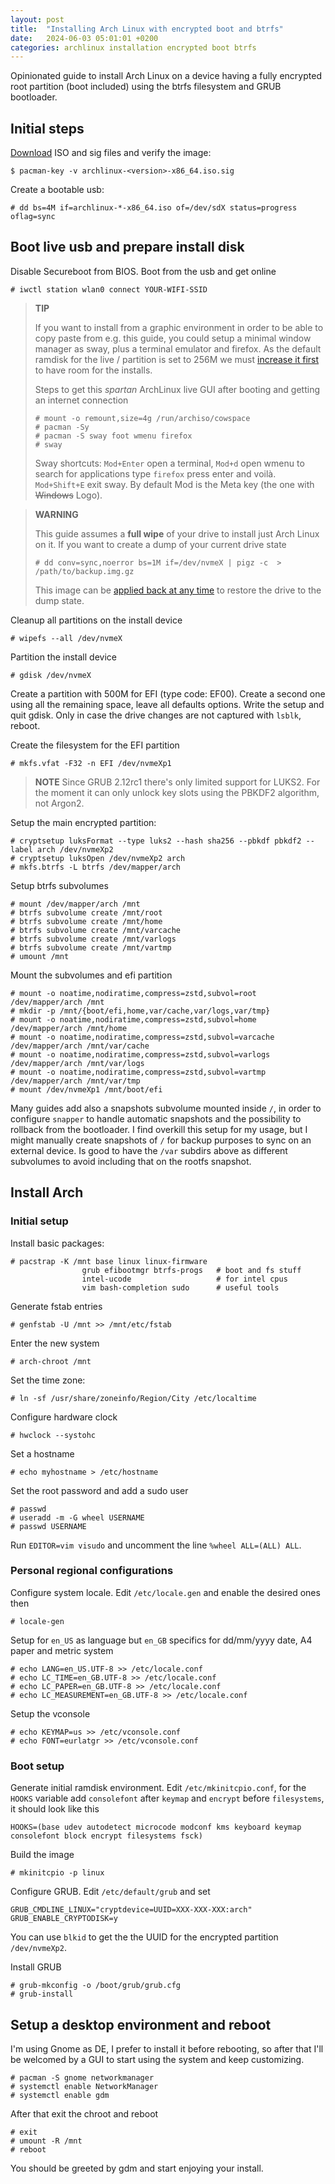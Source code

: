 ```yaml
---
layout: post
title:  "Installing Arch Linux with encrypted boot and btrfs"
date:   2024-06-03 05:01:01 +0200
categories: archlinux installation encrypted boot btrfs
---
```


Opinionated guide to install Arch Linux on a device having a fully encrypted
root partition (boot included) using the btrfs filesystem and GRUB bootloader.

## Initial steps

[Download](https://archlinux.org/download/) ISO and sig files and verify the image:

    $ pacman-key -v archlinux-<version>-x86_64.iso.sig

Create a bootable usb:

    # dd bs=4M if=archlinux-*-x86_64.iso of=/dev/sdX status=progress oflag=sync

## Boot live usb and prepare install disk

Disable Secureboot from BIOS. Boot from the usb and get online

    # iwctl station wlan0 connect YOUR-WIFI-SSID

> **TIP**
>
> If you want to install from a graphic environment in order to be able to copy
> paste from e.g. this guide, you could setup a minimal window manager as sway,
> plus a terminal emulator and firefox. As the default ramdisk for the live /
> partition is set to 256M we must [increase it
> first](https://wiki.archlinux.org/title/Archiso#Adjusting_the_size_of_the_root_file_system)
> to have room for the installs.
>
> Steps to get this *spartan* ArchLinux live GUI after booting and
> getting an internet connection
>
>     # mount -o remount,size=4g /run/archiso/cowspace
>     # pacman -Sy
>     # pacman -S sway foot wmenu firefox
>     # sway
>
> Sway shortcuts: `Mod+Enter` open a terminal, `Mod+d` open wmenu to search
> for applications type `firefox` press enter and voilà. `Mod+Shift+E` exit sway.
> By default Mod is the Meta key (the one with ~~Windows~~ Logo).

> **WARNING**
>
> This guide assumes a **full wipe** of your drive to install just Arch Linux
> on it.  If you want to create a dump of your current drive state
>
>     # dd conv=sync,noerror bs=1M if=/dev/nvmeX | pigz -c  > /path/to/backup.img.gz
>
> This image can be [applied back at any
> time](https://wiki.archlinux.org/index.php/Dd#Disk_cloning_and_restore) to
> restore the drive to the dump state.

Cleanup all partitions on the install device

    # wipefs --all /dev/nvmeX

Partition the install device

    # gdisk /dev/nvmeX

Create a partition with 500M for EFI (type code: EF00).
Create a second one using all the remaining space, leave all defaults options.
Write the setup and quit gdisk.
Only in case the drive changes are not captured with `lsblk`, reboot.

Create the filesystem for the EFI partition

    # mkfs.vfat -F32 -n EFI /dev/nvmeXp1

> **NOTE** Since GRUB 2.12rc1 there's only limited support for LUKS2. For the
> moment it can only unlock key slots using the PBKDF2 algorithm, not Argon2.

Setup the main encrypted partition:

    # cryptsetup luksFormat --type luks2 --hash sha256 --pbkdf pbkdf2 --label arch /dev/nvmeXp2
    # cryptsetup luksOpen /dev/nvmeXp2 arch
    # mkfs.btrfs -L btrfs /dev/mapper/arch

Setup btrfs subvolumes

    # mount /dev/mapper/arch /mnt
    # btrfs subvolume create /mnt/root
    # btrfs subvolume create /mnt/home
    # btrfs subvolume create /mnt/varcache
    # btrfs subvolume create /mnt/varlogs
    # btrfs subvolume create /mnt/vartmp
    # umount /mnt

Mount the subvolumes and efi partition

    # mount -o noatime,nodiratime,compress=zstd,subvol=root /dev/mapper/arch /mnt
    # mkdir -p /mnt/{boot/efi,home,var/cache,var/logs,var/tmp}
    # mount -o noatime,nodiratime,compress=zstd,subvol=home /dev/mapper/arch /mnt/home
    # mount -o noatime,nodiratime,compress=zstd,subvol=varcache /dev/mapper/arch /mnt/var/cache
    # mount -o noatime,nodiratime,compress=zstd,subvol=varlogs /dev/mapper/arch /mnt/var/logs
    # mount -o noatime,nodiratime,compress=zstd,subvol=vartmp /dev/mapper/arch /mnt/var/tmp
    # mount /dev/nvmeXp1 /mnt/boot/efi

Many guides add also a snapshots subvolume mounted inside `/`, in order to
configure `snapper` to handle automatic snapshots and the possibility to
rollback from the bootloader. I find overkill this setup for my usage, but I
might manually create snapshots of `/` for backup purposes to sync on an
external device. Is good to have the `/var` subdirs above as different
subvolumes to avoid including that on the rootfs snapshot.

## Install Arch

### Initial setup

Install basic packages:

    # pacstrap -K /mnt base linux linux-firmware
                    grub efibootmgr btrfs-progs   # boot and fs stuff
                    intel-ucode                   # for intel cpus
                    vim bash-completion sudo      # useful tools

Generate fstab entries

    # genfstab -U /mnt >> /mnt/etc/fstab

Enter the new system

    # arch-chroot /mnt

Set the time zone:

    # ln -sf /usr/share/zoneinfo/Region/City /etc/localtime

Configure hardware clock

    # hwclock --systohc

Set a hostname

    # echo myhostname > /etc/hostname


Set the root password and add a sudo user

    # passwd
    # useradd -m -G wheel USERNAME
    # passwd USERNAME

Run `EDITOR=vim visudo` and uncomment the line `%wheel ALL=(ALL) ALL`.

### Personal regional configurations

Configure system locale. Edit `/etc/locale.gen` and enable the desired ones
then

    # locale-gen

Setup for `en_US` as language but `en_GB` specifics for dd/mm/yyyy date, A4
paper and metric system

    # echo LANG=en_US.UTF-8 >> /etc/locale.conf
    # echo LC_TIME=en_GB.UTF-8 >> /etc/locale.conf
    # echo LC_PAPER=en_GB.UTF-8 >> /etc/locale.conf
    # echo LC_MEASUREMENT=en_GB.UTF-8 >> /etc/locale.conf

Setup the vconsole

    # echo KEYMAP=us >> /etc/vconsole.conf
    # echo FONT=eurlatgr >> /etc/vconsole.conf

### Boot setup

Generate initial ramdisk environment. Edit `/etc/mkinitcpio.conf`, for the
`HOOKS` variable add `consolefont` after `keymap` and `encrypt` before
`filesystems`, it should look like this

    HOOKS=(base udev autodetect microcode modconf kms keyboard keymap consolefont block encrypt filesystems fsck)

Build the image

    # mkinitcpio -p linux

Configure GRUB. Edit `/etc/default/grub` and set


    GRUB_CMDLINE_LINUX="cryptdevice=UUID=XXX-XXX-XXX:arch"
    GRUB_ENABLE_CRYPTODISK=y

You can use `blkid` to get the the UUID for the encrypted partition `/dev/nvmeXp2`.

Install GRUB

    # grub-mkconfig -o /boot/grub/grub.cfg
    # grub-install


## Setup a desktop environment and reboot

I'm using Gnome as DE, I prefer to install it before rebooting, so after that
I'll be welcomed by a GUI to start using the system and keep customizing.

    # pacman -S gnome networkmanager
    # systemctl enable NetworkManager
    # systemctl enable gdm

After that exit the chroot and reboot

    # exit
    # umount -R /mnt
    # reboot

You should be greeted by gdm and start enjoying your install.


